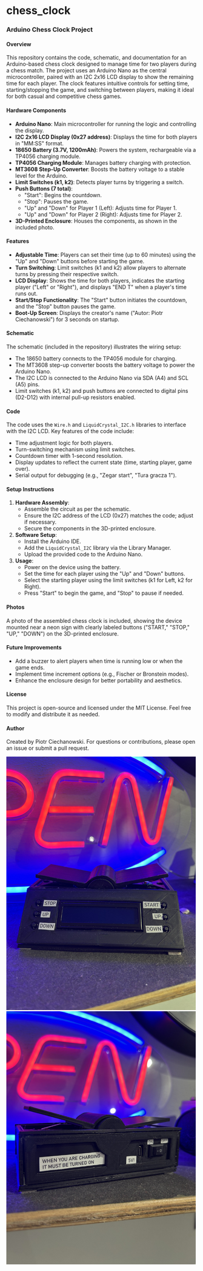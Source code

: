# chess_clock
### Arduino Chess Clock Project

#### Overview
This repository contains the code, schematic, and documentation for an Arduino-based chess clock designed to manage time for two players during a chess match. The project uses an Arduino Nano as the central microcontroller, paired with an I2C 2x16 LCD display to show the remaining time for each player. The clock features intuitive controls for setting time, starting/stopping the game, and switching between players, making it ideal for both casual and competitive chess games.

#### Hardware Components
- **Arduino Nano**: Main microcontroller for running the logic and controlling the display.
- **I2C 2x16 LCD Display (0x27 address)**: Displays the time for both players in "MM:SS" format.
- **18650 Battery (3.7V, 1200mAh)**: Powers the system, rechargeable via a TP4056 charging module.
- **TP4056 Charging Module**: Manages battery charging with protection.
- **MT3608 Step-Up Converter**: Boosts the battery voltage to a stable level for the Arduino.
- **Limit Switches (k1, k2)**: Detects player turns by triggering a switch.
- **Push Buttons (7 total)**:
  - "Start": Begins the countdown.
  - "Stop": Pauses the game.
  - "Up" and "Down" for Player 1 (Left): Adjusts time for Player 1.
  - "Up" and "Down" for Player 2 (Right): Adjusts time for Player 2.
- **3D-Printed Enclosure**: Houses the components, as shown in the included photo.

#### Features
- **Adjustable Time**: Players can set their time (up to 60 minutes) using the "Up" and "Down" buttons before starting the game.
- **Turn Switching**: Limit switches (k1 and k2) allow players to alternate turns by pressing their respective switch.
- **LCD Display**: Shows the time for both players, indicates the starting player ("Left" or "Right"), and displays "END T" when a player's time runs out.
- **Start/Stop Functionality**: The "Start" button initiates the countdown, and the "Stop" button pauses the game.
- **Boot-Up Screen**: Displays the creator's name ("Autor: Piotr Ciechanowski") for 3 seconds on startup.

#### Schematic
The schematic (included in the repository) illustrates the wiring setup:
- The 18650 battery connects to the TP4056 module for charging.
- The MT3608 step-up converter boosts the battery voltage to power the Arduino Nano.
- The I2C LCD is connected to the Arduino Nano via SDA (A4) and SCL (A5) pins.
- Limit switches (k1, k2) and push buttons are connected to digital pins (D2-D12) with internal pull-up resistors enabled.

#### Code
The code uses the `Wire.h` and `LiquidCrystal_I2C.h` libraries to interface with the I2C LCD. Key features of the code include:
- Time adjustment logic for both players.
- Turn-switching mechanism using limit switches.
- Countdown timer with 1-second resolution.
- Display updates to reflect the current state (time, starting player, game over).
- Serial output for debugging (e.g., "Zegar start", "Tura gracza 1").

#### Setup Instructions
1. **Hardware Assembly**:
   - Assemble the circuit as per the schematic.
   - Ensure the I2C address of the LCD (0x27) matches the code; adjust if necessary.
   - Secure the components in the 3D-printed enclosure.
2. **Software Setup**:
   - Install the Arduino IDE.
   - Add the `LiquidCrystal_I2C` library via the Library Manager.
   - Upload the provided code to the Arduino Nano.
3. **Usage**:
   - Power on the device using the battery.
   - Set the time for each player using the "Up" and "Down" buttons.
   - Select the starting player using the limit switches (k1 for Left, k2 for Right).
   - Press "Start" to begin the game, and "Stop" to pause if needed.

#### Photos
A photo of the assembled chess clock is included, showing the device mounted near a neon sign with clearly labeled buttons ("START," "STOP," "UP," "DOWN") on the 3D-printed enclosure.

#### Future Improvements
- Add a buzzer to alert players when time is running low or when the game ends.
- Implement time increment options (e.g., Fischer or Bronstein modes).
- Enhance the enclosure design for better portability and aesthetics.

#### License
This project is open-source and licensed under the MIT License. Feel free to modify and distribute it as needed.

#### Author
Created by Piotr Ciechanowski. For questions or contributions, please open an issue or submit a pull request.

<img src="IMG_1246.jpeg" width=500px> <img src="IMG_1249.jpeg" width=500px>


